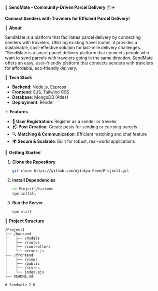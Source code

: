 🚀 **SendMate - Community-Driven Parcel Delivery** 📦✈️

**Connect Senders with Travelers for Efficient Parcel Delivery!**


🌟 **About**

SendMate is a platform that facilitates parcel delivery by connecting senders with travelers. Utilizing existing travel routes, it provides a sustainable, cost-effective solution for last-mile delivery challenges.
“SendMate is a smart parcel delivery platform that connects people who want to send parcels with travelers going in the same direction. SendMate offers an easy, user-friendly platform that connects senders with travelers for affordable, eco-friendly delivery.

🔧 **Tech Stack**
- **Backend**: Node.js, Express
- **Frontend**: EJS, Tailwind CSS
- **Database**: MongoDB (Atlas)
- **Deployment**: Render

✨ **Features**
- 📝 **User Registration**: Register as a sender or traveler
- 📬 **Post Creation**: Create posts for sending or carrying parcels
- 🔍 **Matching & Communication**: Efficient matching and chat feature
- 🌍 **Secure & Scalable**: Built for robust, real-world applications

🏁 **Getting Started**
1. **Clone the Repository**
   ```bash
   git clone https://github.com/Ajinkya-Pame/Project1.git
   ```
2. **Install Dependencies**
   ```bash
   cd Project1/backend
   npm install
   ```
3. **Run the Server**
   ```bash
   npm start
   ```

📂 **Project Structure**
```
/Project1
├── /backend
│    ├── /models
│    ├── /routes
│    ├── /controllers
│    └── server.js
├── /frontend
│    ├── /views
│    ├── /public
│    ├── /styles
│    └── index.ejs
└── README.md
 
# Sendmate-2.0
